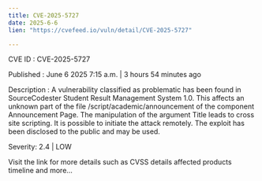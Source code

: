 ```yaml
---
title: CVE-2025-5727
date: 2025-6-6
lien: "https://cvefeed.io/vuln/detail/CVE-2025-5727"

---
```


CVE ID : CVE-2025-5727

Published :  June 6
2025
7:15 a.m. | 3 hours
54 minutes ago

Description : A vulnerability classified as problematic has been found in SourceCodester Student Result Management System 1.0. This affects an unknown part of the file /script/academic/announcement of the component Announcement Page. The manipulation of the argument Title leads to cross site scripting. It is possible to initiate the attack remotely. The exploit has been disclosed to the public and may be used.

Severity: 2.4 | LOW

Visit the link for more details
such as CVSS details
affected products
timeline
and more...
